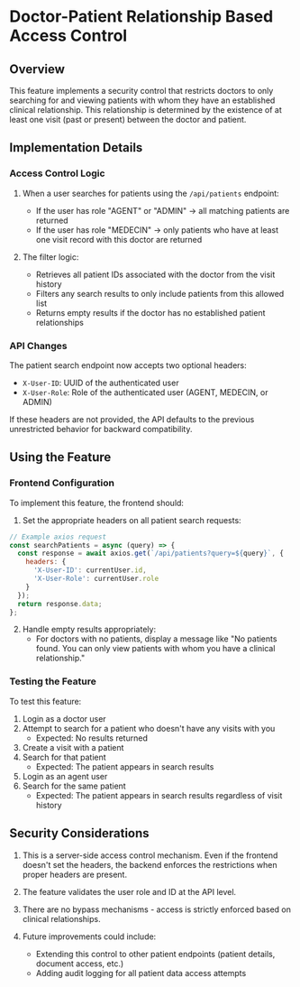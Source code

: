 # Doctor-Patient Relationship Based Access Control

## Overview

This feature implements a security control that restricts doctors to only searching for and viewing patients with whom they have an established clinical relationship. This relationship is determined by the existence of at least one visit (past or present) between the doctor and patient.

## Implementation Details

### Access Control Logic

1. When a user searches for patients using the `/api/patients` endpoint:
   - If the user has role "AGENT" or "ADMIN" → all matching patients are returned
   - If the user has role "MEDECIN" → only patients who have at least one visit record with this doctor are returned

2. The filter logic:
   - Retrieves all patient IDs associated with the doctor from the visit history
   - Filters any search results to only include patients from this allowed list
   - Returns empty results if the doctor has no established patient relationships

### API Changes

The patient search endpoint now accepts two optional headers:
- `X-User-ID`: UUID of the authenticated user
- `X-User-Role`: Role of the authenticated user (AGENT, MEDECIN, or ADMIN)

If these headers are not provided, the API defaults to the previous unrestricted behavior for backward compatibility.

## Using the Feature

### Frontend Configuration

To implement this feature, the frontend should:

1. Set the appropriate headers on all patient search requests:

```javascript
// Example axios request
const searchPatients = async (query) => {
  const response = await axios.get(`/api/patients?query=${query}`, {
    headers: {
      'X-User-ID': currentUser.id,
      'X-User-Role': currentUser.role
    }
  });
  return response.data;
};
```

2. Handle empty results appropriately:
   - For doctors with no patients, display a message like "No patients found. You can only view patients with whom you have a clinical relationship."

### Testing the Feature

To test this feature:

1. Login as a doctor user
2. Attempt to search for a patient who doesn't have any visits with you
   - Expected: No results returned
3. Create a visit with a patient
4. Search for that patient 
   - Expected: The patient appears in search results
5. Login as an agent user
6. Search for the same patient
   - Expected: The patient appears in search results regardless of visit history

## Security Considerations

1. This is a server-side access control mechanism. Even if the frontend doesn't set the headers, the backend enforces the restrictions when proper headers are present.

2. The feature validates the user role and ID at the API level.

3. There are no bypass mechanisms - access is strictly enforced based on clinical relationships.

4. Future improvements could include:
   - Extending this control to other patient endpoints (patient details, document access, etc.)
   - Adding audit logging for all patient data access attempts 